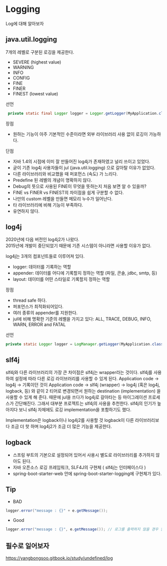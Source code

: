 # Logging
Log에 대해 알아보자

## java.util.logging

7개의 레벨로 구분된 로깅을 제공한다.    
- SEVERE (highest value)   
- WARNING   
- INFO   
- CONFIG   
- FINE   
- FINER   
- FINEST (lowest value)   

선언
````java
 private static final Logger logger = Logger.getLogger(MyApplication.class.getName());
````

장점   
- 원하는 기능이 아주 기본적인 수준이라면 외부 라이브러리 사용 없이 로깅이 가능하다. 

단점
- 자바 1.4의 시점에 이미 잘 만들어진 log4j가 존재하였고 널리 쓰이고 있었다. 
- 굳이 기존 log4j 사용자들이 jul (java.util.logging) 으로 갈아탈 이유가 없었다.   
- 다른 라이브러리와 비교했을 때 퍼포먼스 (속도) 가 느리다.   
- Predefine 된 레벨의 개념이 명확하지 않다.    
- Debug의 뜻으로 사용된 FINE이 무엇을 뜻하는지 처음 보면 알 수 있을까?   
- FINE vs FINER vs FINEST의 차이점을 쉽게 구분할 수 없다.   
- 나만의 custom 레벨을 만들면 메모리 누수가 일어난다.   
- 타 라이브러리에 비해 기능이 부족하다.   
- 유연하지 않다.   

## log4j

2020년에 다음 버전인 log4j2가 나왔다.   
2015년에 개발이 중단되었기 때문에 기존 시스템이 아니라면 사용할 이유가 없다.

log4j는 3개의 컴포넌트들로 이루어져 있다.
- logger: 데이터를 기록하는 역할
- appender: 데이터를 어디에 기록할지 정하는 역할 (파일, 콘솔, jdbc, smtp, 등)
- layout: 데이터를 어떤 스타일로 기록할지 정하는 역할

장점
- thread safe 하다.
- 퍼포먼스가 최적화되어있다.
- 여러 종류의 appender를 지원한다.
- jul에 비해 명확한 기준의 레벨을 가지고 있다: ALL, TRACE, DEBUG, INFO, WARN, ERROR and FATAL

선언
````java
private static Logger logger = LogManager.getLogger(MyApplication.class);
````


## slf4j
slf4j와 다른 라이브러리의 가장 큰 차이점은 slf4j는 wrapper라는 것이다. slf4j를 사용하여 설정에 따라 다른 로깅 라이브러리를 사용할 수 있게 된다.
Application code -> log4j -> 기록이던 것이 Application code -> slf4j (wrapper) -> log4j (혹은 log4j, logback, 등) 와 같이 2 티어로 변경되면서 원하는 destination (implementation) 을 사용할 수 있게 해 준다. 때문에 jul을 쓰다가 log4j로 갈아타는 등 마이그레이션 프로세스가 간단해진다. 
그래서 대부분 프로젝트는 slf4j의 사용을 추천한다. 
slf4j의 인기가 높아지다 보니 slf4j 자체에도 로깅 implementation을 포함하기도 했다. 

Implementation은 logback이나 log4j2를 사용할 것
logback이 다른 라이브러리보다 조금 더 핫 하며 log4j2가 조금 더 많은 기능을 제공한다.


## logback
- 스프링 부트의 기본으로 설정되어 있어서 사용시 별도로 라이브러리를 추가하지 않아도 된다.
- 자바 오픈소스 로깅 프레임워크,  SLF4J의 구현체 ( slf4j는 인터페이스다 )
- spring-boot-starter-web 안에 spring-boot-starter-logging에 구현체가 있다.

## Tip
- BAD
````java
logger.error("message : {}" + e.getMessage());
````
- Good
````java
logger.error("message : {}", e.getMessage()); // 로그를 출력하지 않을 경우 필요 없는 문자열 더하기 연산이 발생하지 않는다.
````

## 필수로 일어보자
https://yangbongsoo.gitbook.io/study/undefined/log

